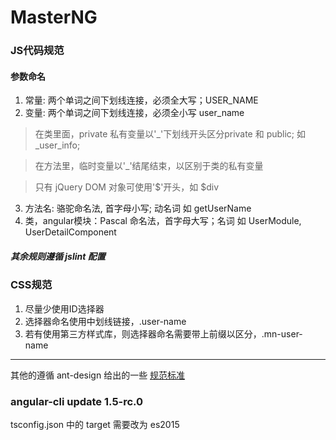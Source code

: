 # MasterNG

### JS代码规范

#### 参数命名

1. 常量: 两个单词之间下划线连接，必须全大写；USER_NAME
2. 变量: 两个单词之间下划线连接，必须全小写 user_name

> 在类里面，private 私有变量以'_'下划线开头区分private 和 public; 如 _user_info;

> 在方法里，临时变量以'_'结尾结束，以区别于类的私有变量

> 只有 jQuery DOM 对象可使用'$'开头，如 $div

3. 方法名: 骆驼命名法, 首字母小写; 动名词 如 getUserName
4. 类，angular模块：Pascal 命名法，首字母大写；名词 如 UserModule, UserDetailComponent

##### 其余规则遵循 jslint 配置

### CSS规范

1. 尽量少使用ID选择器
2. 选择器命名使用中划线链接，.user-name
3. 若有使用第三方样式库，则选择器命名需要带上前缀以区分，.mn-user-name

------

其他的遵循 ant-design 给出的一些 [规范标准](https://ant.design/docs/spec/introduce-cn)


### angular-cli update 1.5-rc.0

tsconfig.json 中的 target 需要改为 es2015